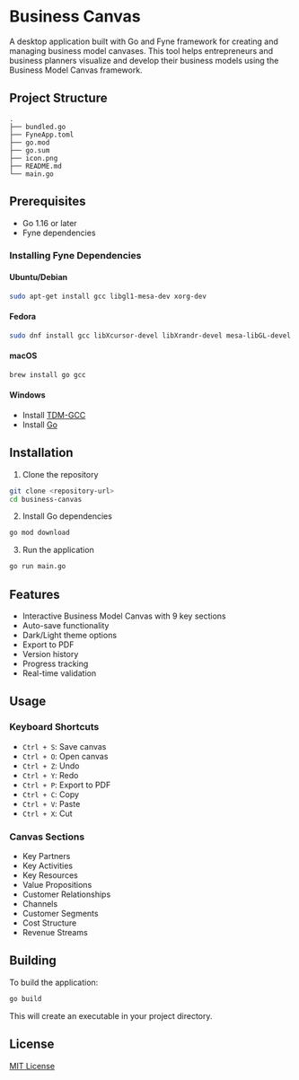 # Business Canvas

A desktop application built with Go and Fyne framework for creating and managing business model canvases. This tool helps entrepreneurs and business planners visualize and develop their business models using the Business Model Canvas framework.

## Project Structure
```
.
├── bundled.go
├── FyneApp.toml
├── go.mod
├── go.sum
├── icon.png
├── README.md
└── main.go
```

## Prerequisites

- Go 1.16 or later
- Fyne dependencies

### Installing Fyne Dependencies

#### Ubuntu/Debian
```bash
sudo apt-get install gcc libgl1-mesa-dev xorg-dev
```

#### Fedora
```bash
sudo dnf install gcc libXcursor-devel libXrandr-devel mesa-libGL-devel libXi-devel libXinerama-devel libXxf86vm-devel
```

#### macOS
```bash
brew install go gcc
```

#### Windows
- Install [TDM-GCC](https://jmeubank.github.io/tdm-gcc/)
- Install [Go](https://golang.org/dl/)

## Installation

1. Clone the repository
```bash
git clone <repository-url>
cd business-canvas
```

2. Install Go dependencies
```bash
go mod download
```

3. Run the application
```bash
go run main.go
```

## Features

- Interactive Business Model Canvas with 9 key sections
- Auto-save functionality
- Dark/Light theme options
- Export to PDF
- Version history
- Progress tracking
- Real-time validation

## Usage

### Keyboard Shortcuts
- `Ctrl + S`: Save canvas
- `Ctrl + O`: Open canvas
- `Ctrl + Z`: Undo
- `Ctrl + Y`: Redo
- `Ctrl + P`: Export to PDF
- `Ctrl + C`: Copy
- `Ctrl + V`: Paste
- `Ctrl + X`: Cut

### Canvas Sections
- Key Partners
- Key Activities
- Key Resources
- Value Propositions
- Customer Relationships
- Channels
- Customer Segments
- Cost Structure
- Revenue Streams

## Building

To build the application:

```bash
go build
```

This will create an executable in your project directory.

## License

[MIT License](LICENSE)
